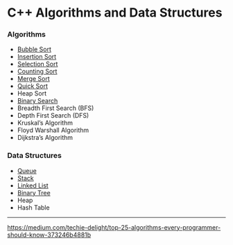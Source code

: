 # C++ Algorithms and Data Structures

### Algorithms
- [Bubble Sort](BubbleSort)
- [Insertion Sort](InsertionSort)
- [Selection Sort](SelectionSort) 
- [Counting Sort](CountingSort) 
- [Merge Sort](MergeSort) 
- [Quick Sort](QuickSort) 
- Heap Sort
- [Binary Search](BinarySearch) 
- Breadth First Search (BFS)
- Depth First Search (DFS)
- Kruskal’s Algorithm
- Floyd Warshall Algorithm
- Dijkstra’s Algorithm
  
### Data Structures
- [Queue](Queue)
- [Stack](Stack)
- [Linked List](LinkedList)
- [Binary Tree](BinaryTree)
- Heap
- Hash Table

---

https://medium.com/techie-delight/top-25-algorithms-every-programmer-should-know-373246b4881b
